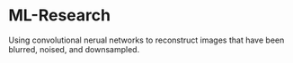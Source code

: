 # ML-Research
Using convolutional nerual networks to reconstruct images that have been blurred, noised, and downsampled.
